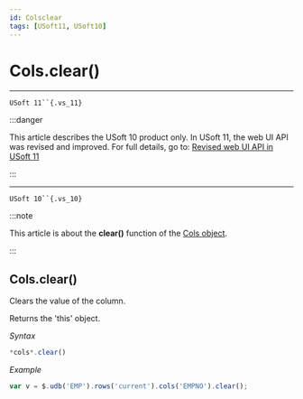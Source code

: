 ```yaml
---
id: Colsclear
tags: [USoft11, USoft10]
---
```

# Cols.clear()



----

`USoft 11``{.vs_11}`


:::danger

This article describes the USoft 10 product only.
In USoft 11, the web UI API was revised and improved. For full details, go to:
[Revised web UI API in USoft 11](/docs/Web_and_app_UIs/UDB_udb/Revised_web_UI_API_in_USoft_11.md)

:::

----

`USoft 10``{.vs_10}`


:::note

This article is about the **clear()** function of the [Cols object](/docs/Web_and_app_UIs/UDB_Cols).

:::

## **Cols.clear()**

Clears the value of the column.

Returns the 'this' object.

*Syntax*

```js
*cols*.clear()
```

*Example*

```js
var v = $.udb('EMP').rows('current').cols('EMPNO').clear();
```

 